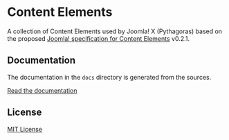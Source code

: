 # Content Elements

A collection of Content Elements used by Joomla! X (Pythagoras)
based on the proposed [Joomla! specification for Content Elements][content-elements] v0.2.1.

[content-elements]: https://github.com/nibra/joomla-standards/blob/master/proposed/content-elements.md

## Documentation

The documentation in the `docs` directory is generated from the sources.

[Read the documentation](docs/index.md)

## License

[MIT License](LICENSE)
